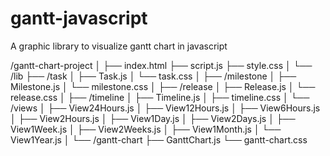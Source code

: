 # gantt-javascript
A graphic library to visualize gantt chart in javascript

/gantt-chart-project
│
├── index.html
├── script.js
├── style.css
│
└── /lib
    ├── /task
    │   ├── Task.js
    │   └── task.css
    │
    ├── /milestone
    │   ├── Milestone.js
    │   └── milestone.css
    │
    ├── /release
    │   ├── Release.js
    │   └── release.css
    │
    ├── /timeline
    │   ├── Timeline.js
    │   ├── timeline.css
    │   └── /views
    │       ├── View24Hours.js
    │       ├── View12Hours.js
    │       ├── View6Hours.js
    │       ├── View2Hours.js
    │       ├── View1Day.js
    │       ├── View2Days.js
    │       ├── View1Week.js
    │       ├── View2Weeks.js
    │       ├── View1Month.js
    │       └── View1Year.js
    │
    └── /gantt-chart
        ├── GanttChart.js
        └── gantt-chart.css